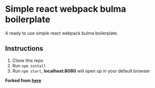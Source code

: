 # Simple react webpack bulma boilerplate

A ready to use simple react webpack bulma boilerplate.

## Instructions

1.  Clone this repo
2.  Run `npm install`
3.  Run `npm start`, **localhost:8080** will open up in your default browser

**Forked from [here]**

[here]: <https://github.com/pinglinh/simple_webpack_boilerplate>
